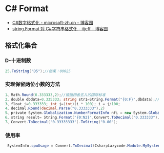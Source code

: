 # C# Format

- [C#数字格式化 - microsoft-zh.cn - 博客园](https://www.cnblogs.com/sntetwt/p/8145886.html)
- [string.Format 对 C#字符串格式化 - itjeff - 博客园](https://www.cnblogs.com/itjeff/p/5775665.html)

## 格式化集合

### D-十进制数

```c#
25.ToString("D5");//结果：00025
```

### 实现保留两位小数的方法

```c#
1、Math.Round(0.333333,2);//按照四舍五入的国际标准
2、double dbdata=0.335333; string str1=String.Format("{0:F}",dbdata);//默认为保留两位
3、float i=0.333333; int j=(int)(i * 100); i = j/100;
4、decimal.Round(decimal.Parse("0.3333333"),2)
5、private System.Globalization.NumberFormatInfo nfi = new System.Globalization.NumberFormatInfo(); float test=0.333333f; nfi.NumberDecimalDigits=2; string result=test.ToString("N", nfi);
6、string result= String.Format("{0:N2}",Convert.ToDecimal("0.333333").ToString());
7、Convert.ToDecimal("0.33333333").ToString("0.00");
```

### 使用率

```c#
 SystemInfo.cpuUsage = Convert.ToDecimal(CsharpLazycode.Module.MySystem.Util.getCPUCounter()).ToString("0.00");
```
